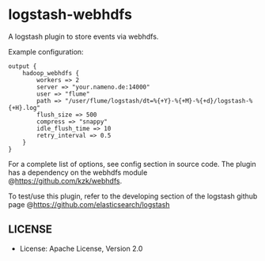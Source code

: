 logstash-webhdfs
================

A logstash plugin to store events via webhdfs.

Example configuration:

    output {
        hadoop_webhdfs {
            workers => 2
            server => "your.nameno.de:14000"
            user => "flume"
            path => "/user/flume/logstash/dt=%{+Y}-%{+M}-%{+d}/logstash-%{+H}.log"
            flush_size => 500
            compress => "snappy"
            idle_flush_time => 10
            retry_interval => 0.5
        }
    }

For a complete list of options, see config section in source code.
The plugin has a dependency on the webhdfs module @<https://github.com/kzk/webhdfs>.

To test/use this plugin, refer to the developing section of the logstash github page @<https://github.com/elasticsearch/logstash>

## LICENSE
* License: Apache License, Version 2.0